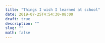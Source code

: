 ```yaml
---
title: "Things I wish I learned at school"
date: 2019-07-25T4:54:30-08:00
draft: true
description: ""
slug: ""
math: false
---
```

